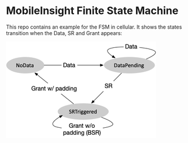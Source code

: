 # MobileInsight Finite State Machine

This repo contains an example for the FSM in cellular. It shows the states transition when the Data, SR and Grant appears: 

![FSM](./docs/FSM.jpg)